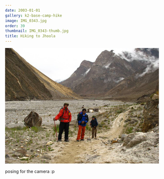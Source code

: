 ```yaml
---
date: 2003-01-01
gallery: k2-base-camp-hike
image: IMG_0343.jpg
order: 39
thumbnail: IMG_0343-thumb.jpg
title: Hiking to Jhoola
---
```


![Hiking to Jhoola](./IMG_0343.jpg)

posing for the camera :p